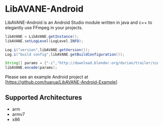 # LibAVANE-Android

LibAVANE-Android is an Android Studio module written in java and c++ to elegantly use FFmpeg in your projects.

```java
libAVANE = LibAVANE.getInstance();
libAVANE.setLogLevel(LogLevel.INFO);

Log.i("version",libAVANE.getVersion());
Log.i("build config",libAVANE.getBuildConfiguration());

String[] params = {"-i","http://download.blender.org/durian/trailer/sintel_trailer-1080p.mp4", "-c:v","libx264","-c:a","copy","-preset","ultrafast","-y", appDirectory + "/files/avane-encode-classic.mp4"};
libAVANE.encode(params);
```

Please see an example Android project at [https://github.com/tuarua/LibAVANE-Android-Example]

Supported Architectures
----
* arm
* armv7
* x86